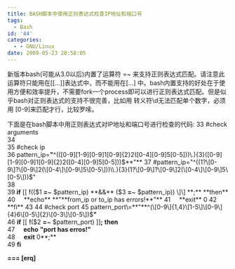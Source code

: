 ```yaml
---
title: BASH脚本中使用正则表达式检查IP地址和端口号
tags:
  - Bash
id: '44'
categories:
  - - GNU/Linux
date: 2009-05-23 20:58:05
---
```


新版本bash(可能从3.0以后)内置了运算符 =~ 来支持正则表达式匹配。请注意此运算符只能用在\[\[...\]\]表达式中，而不能用在\[...\] 中。bash内置支持的好处在于使用方便和效率提升，不需要fork一个process即可以进行正则表达式匹配。但是似乎bash对正则表达式的支持不很完善，比如用 转义符\\d无法匹配单个数字，必须用 \[0-9\]来匹配才行，比较罗嗦。
<!-- more -->
下面是在bash脚本中用正则表达式对IP地址和端口号进行检查的代码:
33 #check arguments  
34  
35 #check ip  
36 pattern_ip\=**"**^((\[0-9\]\[1-9\]\[0-9\]1\[0-9\]{2}2(\[0-4\]\[0-9\]5\[0-5\]))\\.){3}(\[0-9\]\[1-9\]\[0-9\]1\[0-9\]{2}2(\[0-4\]\[0-9\]5\[0-5\]))$**"**  
37 #pattern_ip="^((1?\[0-9\]?\[0-9\]2(\[0-4\]\[0-9\]5\[0-5\]))\\.){3}(1?\[0-9\]?\[0-9\]2(\[0-4\]\[0-9\]5\[0-5\]))$"  
38  
39 **if** \[\[ **!**(($1 **\=**~ $pattern_ip) **&&** ($3 **\=**~ $pattern_ip)) \]\] **;** **then**  
40     **echo** **"**from_ip or to_ip has errors!**"**  
41     **exit** 0  
42 **fi**  
43  
44 #check port  
45 pattern_port\=**"**^(\[0-9\]{1,4}\[1-5\]\[0-9\]{4}6\[0-5\]{2}\[0-3\]\[0-5\])$**"**  
46 **if** \[\[ **!**($2 **\=**~ $pattern_port) \]\]**;** **then**  
47     **echo** **"**port has erros!**"**  
48     **exit** 0**;**  
49 **fi**  

**\===
\[erq\]**